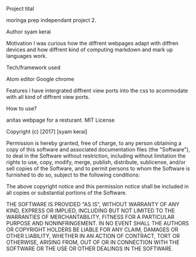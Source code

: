 Project tital

 moringa prep independant project 2.

Author syam kerai

Motivation I was curious how the diffrent webpages adapt with diffren devices and how diffrent kind of computing markdown and mark up languages work.

Tech/framework used

Atom editor Google chrome

Features i have intergrated diffrent view ports into the css to acommodate with all kind of diffrent view ports.

How to use?

anitas webpage for a resturant.
MIT License

Copyright (c) [2017] [syam kerai]

Permission is hereby granted, free of charge, to any person obtaining a copy of this software and associated documentation files (the "Software"), to deal in the Software without restriction, including without limitation the rights to use, copy, modify, merge, publish, distribute, sublicense, and/or sell copies of the Software, and to permit persons to whom the Software is furnished to do so, subject to the following conditions:

The above copyright notice and this permission notice shall be included in all copies or substantial portions of the Software.

THE SOFTWARE IS PROVIDED "AS IS", WITHOUT WARRANTY OF ANY KIND, EXPRESS OR IMPLIED, INCLUDING BUT NOT LIMITED TO THE WARRANTIES OF MERCHANTABILITY, FITNESS FOR A PARTICULAR PURPOSE AND NONINFRINGEMENT. IN NO EVENT SHALL THE AUTHORS OR COPYRIGHT HOLDERS BE LIABLE FOR ANY CLAIM, DAMAGES OR OTHER LIABILITY, WHETHER IN AN ACTION OF CONTRACT, TORT OR OTHERWISE, ARISING FROM, OUT OF OR IN CONNECTION WITH THE SOFTWARE OR THE USE OR OTHER DEALINGS IN THE SOFTWARE.